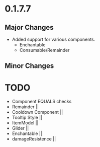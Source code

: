 # 0.1.7.7

## Major Changes
- Added support for various components.
  - Enchantable
  - Consumable/Remainder

## Minor Changes

# TODO
- Component EQUALS checks
- Remainder                   ||
- Cooldown Component          ||
- Tooltip Style               ||
- ItemModel                   ||
- Glider                      ||
- Enchantable                 ||
- damageResistence            || 